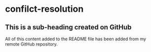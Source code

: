 # confilct-resolution

## This is a sub-heading created on GitHub

All of this content added to the README file has been added from my remote GitHub repository.
